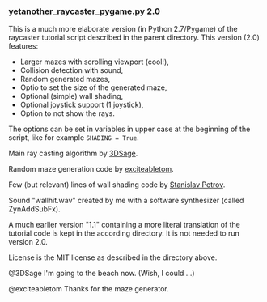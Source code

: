 ### yetanother_raycaster_pygame.py 2.0

This is a much more elaborate version (in Python 2.7/Pygame) of the raycaster tutorial script described in the parent directory. This version (2.0) features:

- Larger mazes with scrolling viewport (cool!),
- Collision detection with sound,
- Random generated mazes,
- Optio to set the size of the generated maze,
- Optional (simple) wall shading,
- Optional joystick support (1 joystick),
- Option to not show the rays.

The options can be set in variables in upper case at the beginning of the script, like for example `SHADING = True`.

Main ray casting algorithm by [3DSage](https://github.com/3DSage/OpenGL-Raycaster_v1).

Random maze generation code by [exciteabletom](https://github.com/exciteabletom/mazegenerator).

Few (but relevant) lines of wall shading code by [Stanislav Petrov](https://github.com/StanislavPetrovV/Raycasting-3d-game-tutorial).

Sound "wallhit.wav" created by me with a software synthesizer (called ZynAddSubFx).

A much earlier version "1.1" containing a more literal translation of the tutorial code is kept in the according directory. It is not needed to run version 2.0.

License is the MIT license as described in the directory above.

@3DSage I'm going to the beach now. (Wish, I could ...)

@exciteabletom Thanks for the maze generator.
